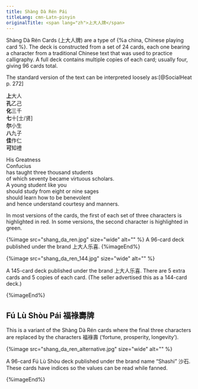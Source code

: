 ```yaml
---
title: Shàng Dà Rén Pái
titleLang: cmn-Latn-pinyin
originalTitle: <span lang="zh">上大人牌</span>
---
```


<span lang="cmn-Latn-pinyin" class="noun">Shàng Dà Rén</span> Cards (<span lang="zh">上大人牌</span>)
are a type of {%a china, Chinese playing card %}. The deck is
constructed from a set of 24 cards, each one bearing a character from a
traditional Chinese text that was used to practice calligraphy. A full deck
contains multiple copies of each card; usually four, giving 96 cards total.

The standard version of the text can be interpreted loosely as:[@SocialHeat p. 272]

<div class="multi">
<p lang="zh">
<strong><span class="red">上</span></strong>大人<br/>
<strong><span class="red">孔</span></strong>乙己<br/>
<strong><span class="red">化</span></strong>三千<br/>
<strong><span class="red">七</span></strong>十[士/贤]<br/>
<strong><span class="red">尔</span></strong>小生<br/>
<strong><span class="red">八</span></strong>九子<br/>
<strong><span class="red">佳</span></strong>作仁<br/>
<strong><span class="red">可</span></strong>知禮
</p>
<p>His Greatness<br/>
Confucius<br/>
has taught three thousand students<br/>
of which seventy became virtuous scholars.<br/>
A young student like you<br/>
should study from eight or nine sages<br/>
should learn how to be benevolent<br/>
and hence understand courtesy and manners.
</p>
</div>

In most versions of the cards, the first of each set of three characters is
highlighted in red. In some versions, the second character is highlighted in green.

{%image src="shang_da_ren.jpg"
size="wide"
alt="" %}
A 96-card deck published under the brand <span lang="zh">上大人乐喜</span>.
{%imageEnd%}

{%image src="shang_da_ren_144.jpg"
size="wide"
alt="" %}

A 145-card deck published under the brand <span lang="zh">上大人乐喜</span>.
There are 5 extra cards and 5 copies of each card. (The seller advertised this as
a 144-card deck.)

{%imageEnd%}

## <span lang="cmn-Latn-pinyin" class="noun">Fú Lù Shòu Pái</span> <span lang="zh">福祿壽牌</span> 

This is a variant of the <span lang="cmn-Latn-pinyin" class="noun">Shàng Dà
Rén</span> cards where the final three characters are replaced by the characters
<span lang="zh">福祿壽</span> (‘fortune, prosperity, longevity’).


{%image src="shang_da_ren_alternative.jpg"
size="wide"
alt="" %}

A 96-card <span lang="cmn-Latn-pinyin" class="noun">Fú Lù Shòu</span> deck published
under the brand name “Shashi” <span lang="zh">沙石</span>. These cards have
indices so the values can be read while fanned.

{%imageEnd%}
